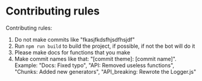 # Contributing rules

Contributing rules:

1. Do not make commits like "fkasjfkdsfhjsdfhsjdf"
2. Run `npm run build` to build the project, if possible, if not the bot will do it
3. Please make docs for functions that you make
4. Make commit names like that: "[commit theme]: [commit name]". Example: "Docs: Fixed typo", "API: Removed useless functions", "Chunks: Added new generators", "API_breaking: Rewrote the Logger.js"